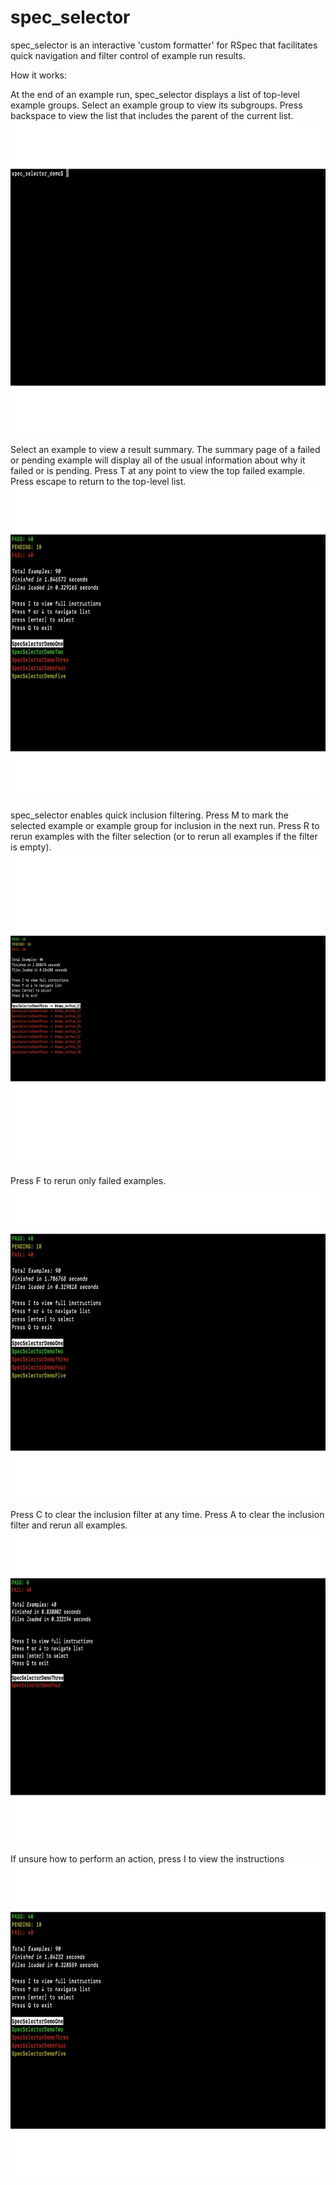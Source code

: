 # spec_selector

spec_selector is an interactive 'custom formatter' for RSpec that facilitates quick navigation and filter control of example run results. 

How it works:

At the end of an example run, spec_selector displays a list of top-level
example groups. Select an example group to view its subgroups. Press backspace to view the list that includes the parent of the current list.
<img src="gifs/spec_selector_demo_1.gif" height="500"/>

Select an example to view a result summary. The summary page of a failed or pending example will display all of the usual information about why it failed or is pending. Press T at any point to view the top failed example. Press escape to return to the top-level list.
<img src="gifs/spec_selector_demo_2.gif" height="500"/>

spec_selector enables quick inclusion filtering. Press M to mark the selected example or example group for inclusion in the next run. Press R to rerun examples with the filter selection (or to rerun all examples if the filter is empty). 
<img src="gifs/spec_selector_demo_3.gif" height="500"/>

Press F to rerun only failed examples.
<img src="gifs/spec_selector_demo_4.gif" height="500"/>

Press C to clear the inclusion filter at any time. Press A to clear the inclusion filter and rerun all examples. 
<img src="gifs/spec_selector_demo_5.gif" height="500"/>

If unsure how to perform an action, press I to view the instructions
<img src="gifs/spec_selector_demo_6.gif" height="500"/>
